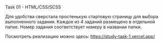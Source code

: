 Task 01 - HTML/CSS/SCSS

Для удобства сверстала простенькую стартовую страницу для выбора выполненного задания.
Каждое из 4 заданий размещено в отдельной папке. Номер задания соответствует номеру в названии папки.

Посмотреть реализацию можно здесь: https://study-task-1.vercel.app/
